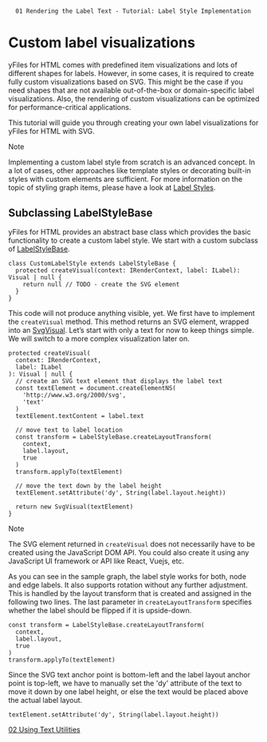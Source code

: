 <!--
 //////////////////////////////////////////////////////////////////////////////
 // @license
 // This file is part of yFiles for HTML 2.6.0.3.
 // Use is subject to license terms.
 //
 // Copyright (c) 2000-2024 by yWorks GmbH, Vor dem Kreuzberg 28,
 // 72070 Tuebingen, Germany. All rights reserved.
 //
 //////////////////////////////////////////////////////////////////////////////
-->
#

      01 Rendering the Label Text - Tutorial: Label Style Implementation

# Custom label visualizations

yFiles for HTML comes with predefined item visualizations and lots of different shapes for labels. However, in some cases, it is required to create fully custom visualizations based on SVG. This might be the case if you need shapes that are not available out-of-the-box or domain-specific label visualizations. Also, the rendering of custom visualizations can be optimized for performance-critical applications.

This tutorial will guide you through creating your own label visualizations for yFiles for HTML with SVG.

Note

Implementing a custom label style from scratch is an advanced concept. In a lot of cases, other approaches like template styles or decorating built-in styles with custom elements are sufficient. For more information on the topic of styling graph items, please have a look at [Label Styles](https://docs.yworks.com/yfileshtml/#/dguide/styles-label_styles).

## Subclassing LabelStyleBase

yFiles for HTML provides an abstract base class which provides the basic functionality to create a custom label style. We start with a custom subclass of [LabelStyleBase](https://docs.yworks.com/yfileshtml/#/api/LabelStyleBase).

```
class CustomLabelStyle extends LabelStyleBase {
  protected createVisual(context: IRenderContext, label: ILabel): Visual | null {
    return null // TODO - create the SVG element
  }
}
```

This code will not produce anything visible, yet. We first have to implement the `createVisual` method. This method returns an SVG element, wrapped into an [SvgVisual](https://docs.yworks.com/yfileshtml/#/api/SvgVisual). Let’s start with only a text for now to keep things simple. We will switch to a more complex visualization later on.

```
protected createVisual(
  context: IRenderContext,
  label: ILabel
): Visual | null {
  // create an SVG text element that displays the label text
  const textElement = document.createElementNS(
    'http://www.w3.org/2000/svg',
    'text'
  )
  textElement.textContent = label.text

  // move text to label location
  const transform = LabelStyleBase.createLayoutTransform(
    context,
    label.layout,
    true
  )
  transform.applyTo(textElement)

  // move the text down by the label height
  textElement.setAttribute('dy', String(label.layout.height))

  return new SvgVisual(textElement)
}
```

Note

The SVG element returned in `createVisual` does not necessarily have to be created using the JavaScript DOM API. You could also create it using any JavaScript UI framework or API like React, Vuejs, etc.

As you can see in the sample graph, the label style works for both, node and edge labels. It also supports rotation without any further adjustment. This is handled by the layout transform that is created and assigned in the following two lines. The last parameter in `createLayoutTransform` specifies whether the label should be flipped if it is upside-down.

```
const transform = LabelStyleBase.createLayoutTransform(
  context,
  label.layout,
  true
)
transform.applyTo(textElement)
```

Since the SVG text anchor point is bottom-left and the label layout anchor point is top-left, we have to manually set the 'dy' attribute of the text to move it down by one label height, or else the text would be placed above the actual label layout.

```
textElement.setAttribute('dy', String(label.layout.height))
```

[02 Using Text Utilities](../../tutorial-style-implementation-label/02-using-text-utilities/)

